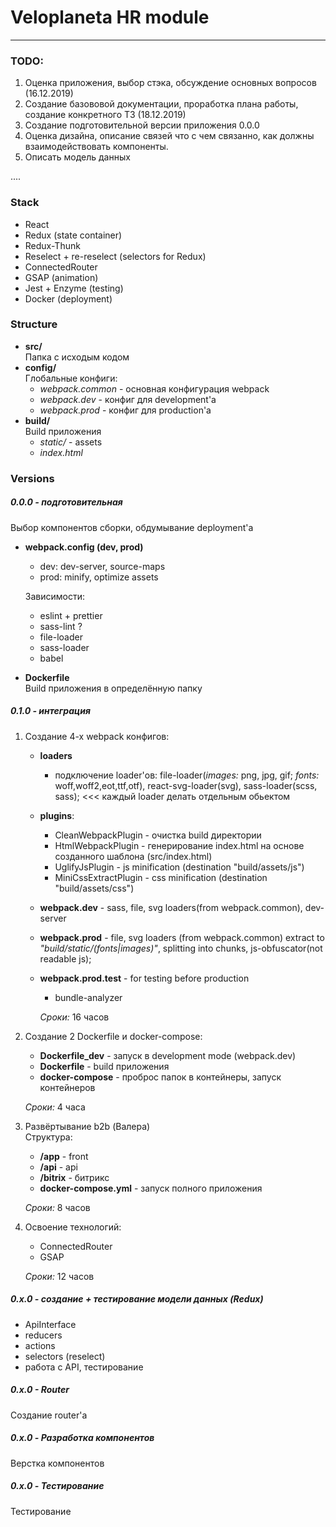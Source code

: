 # Veloplaneta HR module
___

### TODO:

1. Оценка приложения, выбор стэка, обсуждение основных вопросов (16.12.2019)
2. Создание базововой документации, проработка плана работы, создание конкретного ТЗ (18.12.2019)
3. Создание подготовительной версии приложения 0.0.0
4. Оценка дизайна, описание связей что с чем связанно, как должны взаимодействовать компоненты.
5. Описать модель данных

.... 


### Stack

- React
- Redux (state container)
- Redux-Thunk
- Reselect + re-reselect (selectors for Redux)
- ConnectedRouter
- GSAP (animation)
- Jest + Enzyme (testing) 
- Docker (deployment)

### Structure

- **src/**   
    Папка с исходым кодом
- **config/**   
    Глобальные конфиги:
    - *webpack.common* - основная конфигурация webpack
    - *webpack.dev* - конфиг для  development'a
    - *webpack.prod* - конфиг для production'a
- **build/**   
    Build приложения  
    - *static/* - assets
    - *index.html*
  

### Versions

##### 0.0.0 - подготовительная
Выбор компонентов сборки, обдумывание deployment'a

- **webpack.config (dev, prod)**
    - dev: dev-server, source-maps
    - prod: minify, optimize assets
    
    Зависимости:
    
    - eslint + prettier
    - sass-lint ? 
    - file-loader
    - sass-loader
    - babel
    
- **Dockerfile**   
Build приложения в определённую папку
   
   
##### 0.1.0 - интеграция

1. Cоздание 4-х webpack конфигов:

    - **loaders** 
        - подключение loader'ов: file-loader(*images:* png, jpg, gif; *fonts:* woff,woff2,eot,ttf,otf),
        react-svg-loader(svg), sass-loader(scss, sass); <<< каждый loader делать отдельным обьектом 
    - **plugins**:
        - CleanWebpackPlugin - очистка build директории
        - HtmlWebpackPlugin - генерирование index.html на основе созданного шаблона (src/index.html)
        - UglifyJsPlugin - js minification (destination "build/assets/js")
        - MiniCssExtractPlugin - css minification (destination "build/assets/css")
    - **webpack.dev** - sass, file, svg loaders(from webpack.common), dev-server
    - **webpack.prod** - file, svg loaders (from webpack.common) extract to *"build/static/(fonts|images)"*, splitting into chunks, js-obfuscator(not readable js);
    - **webpack.prod.test** - for testing before production   
        - bundle-analyzer  
        
        *Сроки:* 16 часов
    
2. Создание 2 Dockerfile и docker-compose: 

    - **Dockerfile_dev** - запуск в development mode (webpack.dev)
    - **Dockerfile** - build приложения
    - **docker-compose** - проброс папок в контейнеры, запуск контейнеров  
    
    *Сроки:* 4 часа

3. Развёртывание b2b (Валера)  
    Cтруктура: 
     
    - **/app** - front  
    - **/api** - api  
    - **/bitrix** - битрикс  
    - **docker-compose.yml** - запуск полного приложения  
    
    *Сроки:* 8 часов

4. Освоение технологий:

    - ConnectedRouter
    - GSAP  
    
    *Сроки:* 12 часов

##### 0.x.0 - создание + тестирование  модели данных (Redux)
- ApiInterface
- reducers
- actions
- selectors (reselect)
- работа с API, тестирование

##### 0.x.0 - Router

Cоздание router'a

##### 0.x.0 - Разработка компонентов

Верстка компонентов

##### 0.x.0 - Тестирование

Тестирование    
